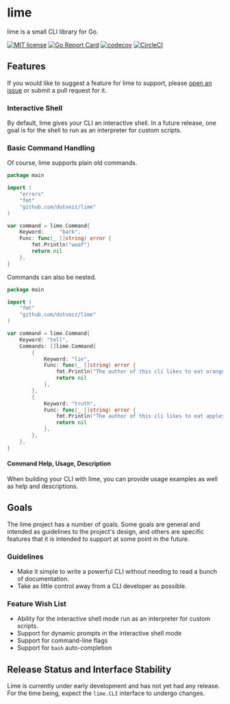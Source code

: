 # lime
lime is a small CLI library for Go.

[![MIT license](https://img.shields.io/badge/license-MIT-brightgreen.svg)](https://opensource.org/licenses/MIT)
[![Go Report Card](https://goreportcard.com/badge/github.com/dotvezz/lime)](https://goreportcard.com/report/github.com/dotvezz/lime)
[![codecov](https://codecov.io/gh/dotvezz/lime/branch/master/graph/badge.svg)](https://codecov.io/gh/dotvezz/lime)
[![CircleCI](https://circleci.com/gh/dotvezz/lime/tree/master.svg?style=svg)](https://circleci.com/gh/dotvezz/lime/tree/master)

## Features

If you would like to suggest a feature for lime to support, please [open an issue](https://github.com/dotvezz/lime/issues) or submit a pull request for it.

### Interactive Shell

By default, lime gives your CLI an interactive shell. In a future release, one goal is for the shell to run as an interpreter for custom scripts.

### Basic Command Handling

Of course, lime supports plain old commands.

```go
package main

import (
	"errors"
	"fmt"
	"github.com/dotvezz/lime"
)

var command = lime.Command{
    Keyword:     "bark",
    Func: func(_ []string) error {
        fmt.Println("woof")
        return nil
    },
}
```

Commands can also be nested.

```go
package main

import (
	"fmt"
	"github.com/dotvezz/lime"
)

var command = lime.Command{
	Keyword: "tell",
	Commands: []lime.Command{
		{
			Keyword: "lie",
			Func: func(_ []string) error {
				fmt.Println("The author of this cli likes to eat oranges.")
				return nil
			},
		},
		{
			Keyword: "truth",
			Func: func(_ []string) error {
				fmt.Println("The author of this cli likes to eat apples.")
				return nil
			},
		},
	},
}
```

#### Command Help, Usage, Description

When building your CLI with lime, you can provide usage examples as well as help and descriptions.

## Goals

The lime project has a number of goals. Some goals are general and intended as guidelines to the project's design, and others are specific features that it is intended to support at some point in the future.

### Guidelines

- Make it simple to write a powerful CLI without needing to read a bunch of documentation.
- Take as little control away from a CLI developer as possible.

### Feature Wish List

- Ability for the interactive shell mode run as an interpreter for custom scripts.
- Support for dynamic prompts in the interactive shell mode
- Support for command-line flags
- Support for `bash` auto-completion

## Release Status and Interface Stability

Lime is currently under early development and has not yet had any release. For the time being,
expect the `lime.CLI` interface to undergo changes.
